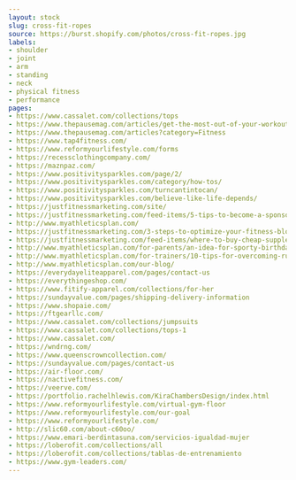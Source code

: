 ```yaml
---
layout: stock
slug: cross-fit-ropes
source: https://burst.shopify.com/photos/cross-fit-ropes.jpg
labels:
- shoulder
- joint
- arm
- standing
- neck
- physical fitness
- performance
pages:
- https://www.cassalet.com/collections/tops
- https://www.thepausemag.com/articles/get-the-most-out-of-your-workouts
- https://www.thepausemag.com/articles?category=Fitness
- https://www.tap4fitness.com/
- https://www.reformyourlifestyle.com/forms
- https://recessclothingcompany.com/
- https://maznpaz.com/
- https://www.positivitysparkles.com/page/2/
- https://www.positivitysparkles.com/category/how-tos/
- https://www.positivitysparkles.com/turncantintocan/
- https://www.positivitysparkles.com/believe-like-life-depends/
- https://justfitnessmarketing.com/site/
- https://justfitnessmarketing.com/feed-items/5-tips-to-become-a-sponsored-athlete/
- http://www.myathleticsplan.com/
- https://justfitnessmarketing.com/3-steps-to-optimize-your-fitness-blog-seo-blogging-basics/screenshot-661/
- https://justfitnessmarketing.com/feed-items/where-to-buy-cheap-supplements-ball-on-a-budget/
- http://www.myathleticsplan.com/for-parents/an-idea-for-sporty-birthday-gift-for-your-child/
- http://www.myathleticsplan.com/for-trainers/10-tips-for-overcoming-running-laziness/
- http://www.myathleticsplan.com/our-blog/
- https://everydayeliteapparel.com/pages/contact-us
- https://everythingeshop.com/
- https://www.fitify-apparel.com/collections/for-her
- https://sundayvalue.com/pages/shipping-delivery-information
- https://www.shopaie.com/
- https://ftgearllc.com/
- https://www.cassalet.com/collections/jumpsuits
- https://www.cassalet.com/collections/tops-1
- https://www.cassalet.com/
- https://wndrng.com/
- https://www.queenscrowncollection.com/
- https://sundayvalue.com/pages/contact-us
- https://air-floor.com/
- https://nactivefitness.com/
- https://veerve.com/
- https://portfolio.rachelhlewis.com/KiraChambersDesign/index.html
- https://www.reformyourlifestyle.com/virtual-gym-floor
- https://www.reformyourlifestyle.com/our-goal
- https://www.reformyourlifestyle.com/
- http://slic60.com/about-c60oo/
- https://www.emari-berdintasuna.com/servicios-igualdad-mujer
- https://loberofit.com/collections/all
- https://loberofit.com/collections/tablas-de-entrenamiento
- https://www.gym-leaders.com/
---
```

